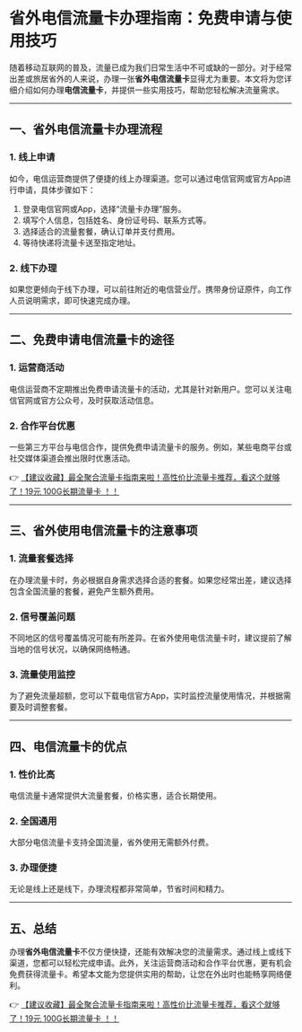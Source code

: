 # 省外电信流量卡办理指南：免费申请与使用技巧

随着移动互联网的普及，流量已成为我们日常生活中不可或缺的一部分。对于经常出差或旅居省外的人来说，办理一张**省外电信流量卡**显得尤为重要。本文将为您详细介绍如何办理**电信流量卡**，并提供一些实用技巧，帮助您轻松解决流量需求。

---

## 一、省外电信流量卡办理流程

### 1. 线上申请
如今，电信运营商提供了便捷的线上办理渠道。您可以通过电信官网或官方App进行申请，具体步骤如下：
1. 登录电信官网或App，选择“流量卡办理”服务。
2. 填写个人信息，包括姓名、身份证号码、联系方式等。
3. 选择适合的流量套餐，确认订单并支付费用。
4. 等待快递将流量卡送至指定地址。

### 2. 线下办理
如果您更倾向于线下办理，可以前往附近的电信营业厅。携带身份证原件，向工作人员说明需求，即可快速完成办理。

---

## 二、免费申请电信流量卡的途径

### 1. 运营商活动
电信运营商不定期推出免费申请流量卡的活动，尤其是针对新用户。您可以关注电信官网或官方公众号，及时获取活动信息。

### 2. 合作平台优惠
一些第三方平台与电信合作，提供免费申请流量卡的服务。例如，某些电商平台或社交媒体渠道会推出限时优惠活动。

👉 [【建议收藏】最全聚合流量卡指南来啦！高性价比流量卡推荐，看这个就够了！19元 100G长期流量卡 ！！](https://bit.ly/Liuliangka)

---

## 三、省外使用电信流量卡的注意事项

### 1. 流量套餐选择
在办理流量卡时，务必根据自身需求选择合适的套餐。如果您经常出差，建议选择包含全国流量的套餐，避免产生额外费用。

### 2. 信号覆盖问题
不同地区的信号覆盖情况可能有所差异。在省外使用电信流量卡时，建议提前了解当地的信号状况，以确保网络畅通。

### 3. 流量使用监控
为了避免流量超额，您可以下载电信官方App，实时监控流量使用情况，并根据需要及时调整套餐。

---

## 四、电信流量卡的优点

### 1. 性价比高
电信流量卡通常提供大流量套餐，价格实惠，适合长期使用。

### 2. 全国通用
大部分电信流量卡支持全国流量，省外使用无需额外付费。

### 3. 办理便捷
无论是线上还是线下，办理流程都非常简单，节省时间和精力。

---

## 五、总结

办理**省外电信流量卡**不仅方便快捷，还能有效解决您的流量需求。通过线上或线下渠道，您都可以轻松完成申请。此外，关注运营商活动和合作平台优惠，更有机会免费获得流量卡。希望本文能为您提供实用的帮助，让您在外出时也能畅享网络便利。

👉 [【建议收藏】最全聚合流量卡指南来啦！高性价比流量卡推荐，看这个就够了！19元 100G长期流量卡 ！！](https://bit.ly/Liuliangka)